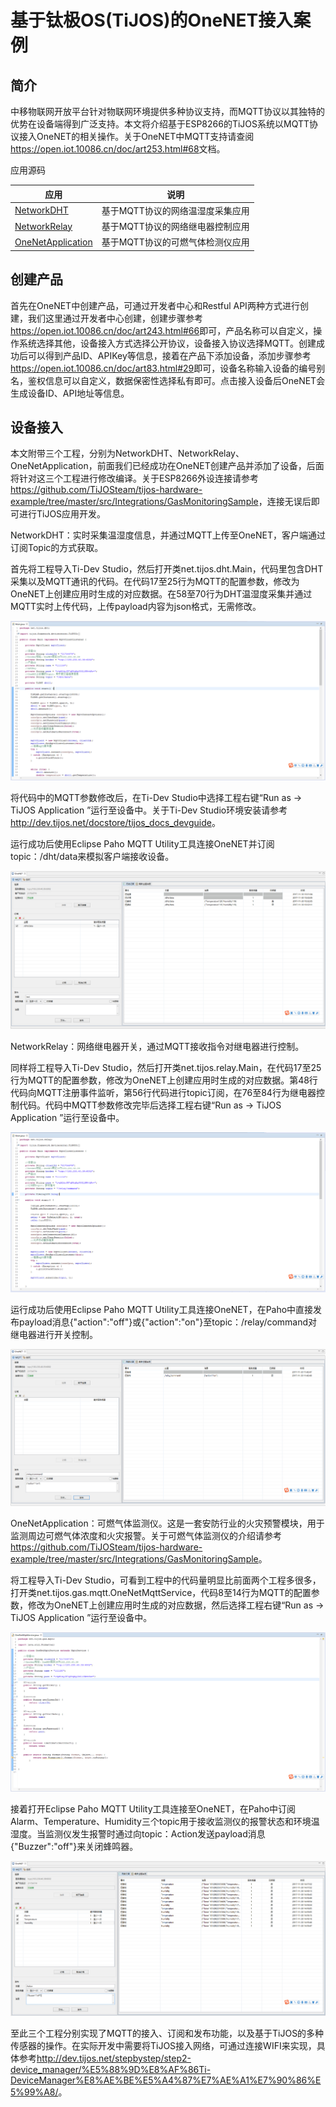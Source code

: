 # 基于钛极OS(TiJOS)的OneNET接入案例

## 简介

中移物联网开放平台针对物联网环境提供多种协议支持，而MQTT协议以其独特的优势在设备端得到广泛支持。本文将介绍基于ESP8266的TiJOS系统以MQTT协议接入OneNET的相关操作。关于OneNET中MQTT支持请查阅<https://open.iot.10086.cn/doc/art253.html#68>文档。

应用源码

| 应用                                       | 说明                 |
| ---------------------------------------- | ------------------ |
| [NetworkDHT](./TiJOSApp/NetworkDHT)      | 基于MQTT协议的网络温湿度采集应用 |
| [NetworkRelay](./TiJOSApp/NetworkRelay)  | 基于MQTT协议的网络继电器控制应用 |
| [OneNetApplication](./TiJOSApp/OneNetApplication) | 基于MQTT协议的可燃气体检测仪应用 |



## 创建产品

首先在OneNET中创建产品，可通过开发者中心和Restful API两种方式进行创建，我们这里通过开发者中心创建，创建步骤参考<https://open.iot.10086.cn/doc/art243.html#66>即可，产品名称可以自定义，操作系统选择其他，设备接入方式选择公开协议，设备接入协议选择MQTT。创建成功后可以得到产品ID、APIKey等信息，接着在产品下添加设备，添加步骤参考<https://open.iot.10086.cn/doc/art83.html#29>即可，设备名称输入设备的编号别名，鉴权信息可以自定义，数据保密性选择私有即可。点击接入设备后OneNET会生成设备ID、API地址等信息。



## 设备接入

本文附带三个工程，分别为NetworkDHT、NetworkRelay、OneNetApplication，前面我们已经成功在OneNET创建产品并添加了设备，后面将针对这三个工程进行修改编译。关于ESP8266外设连接请参考<https://github.com/TiJOSteam/tijos-hardware-example/tree/master/src/Integrations/GasMonitoringSample>，连接无误后即可进行TiJOS应用开发。

NetworkDHT：实时采集温湿度信息，并通过MQTT上传至OneNET，客户端通过订阅Topic的方式获取。

首先将工程导入Ti-Dev Studio，然后打开类net.tijos.dht.Main，代码里包含DHT采集以及MQTT通讯的代码。在代码17至25行为MQTT的配置参数，修改为OneNET上创建应用时生成的对应数据。在58至70行为DHT温湿度采集并通过MQTT实时上传代码，上传payload内容为json格式，无需修改。

![20171129190958](./img/20171129190958.png)

将代码中的MQTT参数修改后，在Ti-Dev Studio中选择工程右键“Run as -> TiJOS Application ”运行至设备中。关于Ti-Dev Studio环境安装请参考<http://dev.tijos.net/docstore/tijos_docs_devguide>。

运行成功后使用Eclipse Paho MQTT Utility工具连接OneNET并订阅topic：/dht/data来模拟客户端接收设备。

![20171130103230](./img/20171130103230.png)



NetworkRelay：网络继电器开关，通过MQTT接收指令对继电器进行控制。

同样将工程导入Ti-Dev Studio，然后打开类net.tijos.relay.Main，在代码17至25行为MQTT的配置参数，修改为OneNET上创建应用时生成的对应数据。第48行代码向MQTT注册事件监听，第56行代码进行topic订阅，在76至84行为继电器控制代码。代码中MQTT参数修改完毕后选择工程右键“Run as -> TiJOS Application ”运行至设备中。

![20171130105311](./img/20171130105311.png)

运行成功后使用Eclipse Paho MQTT Utility工具连接OneNET，在Paho中直接发布payload消息{"action":"off"}或{"action":"on"}至topic：/relay/command对继电器进行开关控制。

![20171130114302](./img/20171130114302.png)



OneNetApplication：可燃气体监测仪。这是一套安防行业的火灾预警模块，用于监测周边可燃气体浓度和火灾报警。关于可燃气体监测仪的介绍请参考<https://github.com/TiJOSteam/tijos-hardware-example/tree/master/src/Integrations/GasMonitoringSample>。

将工程导入Ti-Dev Studio，可看到工程中的代码量明显比前面两个工程多很多，打开类net.tijos.gas.mqtt.OneNetMqttService，代码8至14行为MQTT的配置参数，修改为OneNET上创建应用时生成的对应数据，然后选择工程右键“Run as -> TiJOS Application ”运行至设备中。

![20171130134158](./img/20171130134158.png)

接着打开Eclipse Paho MQTT Utility工具连接至OneNET，在Paho中订阅Alarm、Temperature、Humidity三个topic用于接收监测仪的报警状态和环境温湿度。当监测仪发生报警时通过向topic：Action发送payload消息{"Buzzer":"off"}来关闭蜂鸣器。

![20171130153508](./img/20171130153508.png)



至此三个工程分别实现了MQTT的接入、订阅和发布功能，以及基于TiJOS的多种传感器的操作。在实际开发中需要将TiJOS接入网络，可通过连接WIFI来实现，具体参考<http://dev.tijos.net/stepbystep/step2-device_manager/%E5%88%9D%E8%AF%86Ti-DeviceManager%E8%AE%BE%E5%A4%87%E7%AE%A1%E7%90%86%E5%99%A8/>。